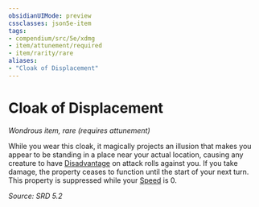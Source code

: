 ```yaml
---
obsidianUIMode: preview
cssclasses: json5e-item
tags:
- compendium/src/5e/xdmg
- item/attunement/required
- item/rarity/rare
aliases: 
- "Cloak of Displacement"
---
```

# Cloak of Displacement
*Wondrous item, rare (requires attunement)*  


While you wear this cloak, it magically projects an illusion that makes you appear to be standing in a place near your actual location, causing any creature to have [Disadvantage](disadvantage-xphb.md) on attack rolls against you. If you take damage, the property ceases to function until the start of your next turn. This property is suppressed while your [Speed](speed-xphb.md) is 0.

*Source: SRD 5.2*